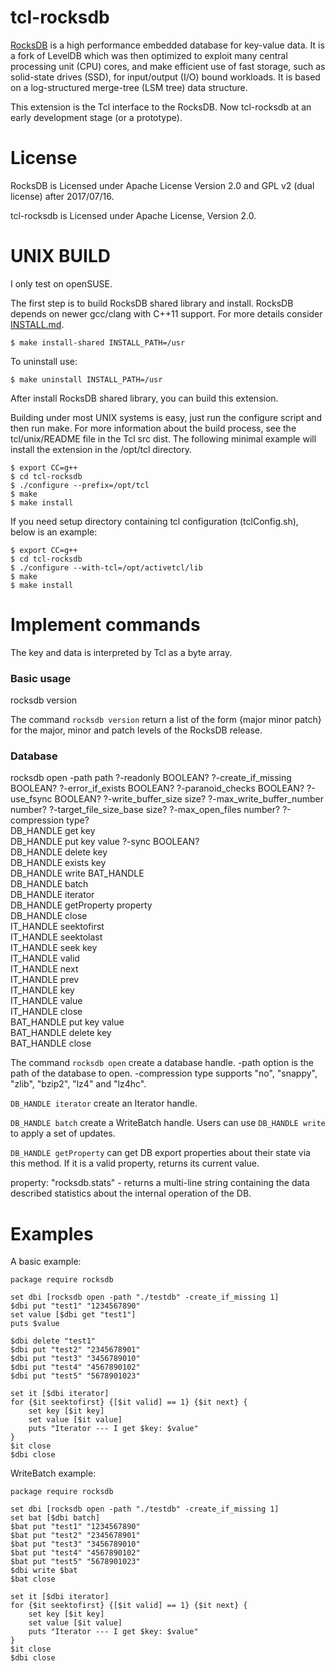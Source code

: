 tcl-rocksdb
=====

[RocksDB](http://rocksdb.org/) is a high performance embedded database
for key-value data. It is a fork of LevelDB which was then optimized to
exploit many central processing unit (CPU) cores, and make efficient use
of fast storage, such as solid-state drives (SSD), for input/output (I/O)
bound workloads. It is based on a log-structured merge-tree (LSM tree)
data structure.

This extension is the Tcl interface to the RocksDB.
Now tcl-rocksdb at an early development stage (or a prototype).


License
=====

RocksDB is Licensed under Apache License Version 2.0 and GPL v2 (dual license)
after 2017/07/16.

tcl-rocksdb is Licensed under Apache License, Version 2.0.


UNIX BUILD
=====

I only test on openSUSE.

The first step is to build RocksDB shared library and install.
RocksDB depends on newer gcc/clang with C++11 support.
For more details consider
[INSTALL.md](https://github.com/facebook/rocksdb/blob/master/INSTALL.md).

    $ make install-shared INSTALL_PATH=/usr

To uninstall use:

    $ make uninstall INSTALL_PATH=/usr

After install RocksDB shared library, you can build this extension.

Building under most UNIX systems is easy, just run the configure script
and then run make. For more information about the build process, see
the tcl/unix/README file in the Tcl src dist. The following minimal
example will install the extension in the /opt/tcl directory.

    $ export CC=g++
    $ cd tcl-rocksdb
    $ ./configure --prefix=/opt/tcl
    $ make
    $ make install
	
If you need setup directory containing tcl configuration (tclConfig.sh),
below is an example:

    $ export CC=g++
    $ cd tcl-rocksdb
    $ ./configure --with-tcl=/opt/activetcl/lib
    $ make
    $ make install


Implement commands
=====

The key and data is interpreted by Tcl as a byte array.

### Basic usage
rocksdb version

The command `rocksdb version` return a list of the form {major minor patch} 
for the major, minor and patch levels of the RocksDB release.

### Database
rocksdb open -path path ?-readonly BOOLEAN? ?-create_if_missing BOOLEAN? 
 ?-error_if_exists BOOLEAN? ?-paranoid_checks BOOLEAN? 
 ?-use_fsync BOOLEAN? ?-write_buffer_size size? 
 ?-max_write_buffer_number number? ?-target_file_size_base size? 
 ?-max_open_files number? ?-compression type?   
DB_HANDLE get key  
DB_HANDLE put key value ?-sync BOOLEAN?  
DB_HANDLE delete key  
DB_HANDLE exists key  
DB_HANDLE write BAT_HANDLE  
DB_HANDLE batch  
DB_HANDLE iterator  
DB_HANDLE getProperty property  
DB_HANDLE close  
IT_HANDLE seektofirst  
IT_HANDLE seektolast  
IT_HANDLE seek key  
IT_HANDLE valid  
IT_HANDLE next  
IT_HANDLE prev  
IT_HANDLE key  
IT_HANDLE value  
IT_HANDLE close  
BAT_HANDLE put key value  
BAT_HANDLE delete key  
BAT_HANDLE close  

The command `rocksdb open` create a database handle. -path option is the path 
of the database to open.
-compression type supports "no", "snappy", "zlib", "bzip2", "lz4" and "lz4hc".

`DB_HANDLE iterator` create an Iterator handle.

`DB_HANDLE batch` create a WriteBatch handle. Users can use `DB_HANDLE write`
to apply a set of updates.

`DB_HANDLE getProperty` can get DB export properties about their state via
this method.  If it is a valid property, returns its current value.

property: "rocksdb.stats" - returns a multi-line string containing the data
described statistics about the internal operation of the DB.


Examples
=====

A basic example:

    package require rocksdb

    set dbi [rocksdb open -path "./testdb" -create_if_missing 1]
    $dbi put "test1" "1234567890"
    set value [$dbi get "test1"]
    puts $value

    $dbi delete "test1"
    $dbi put "test2" "2345678901"
    $dbi put "test3" "3456789010"
    $dbi put "test4" "4567890102"
    $dbi put "test5" "5678901023"

    set it [$dbi iterator]
    for {$it seektofirst} {[$it valid] == 1} {$it next} {
        set key [$it key]
        set value [$it value]
        puts "Iterator --- I get $key: $value"
    }
    $it close
    $dbi close

WriteBatch example:

    package require rocksdb

    set dbi [rocksdb open -path "./testdb" -create_if_missing 1]
    set bat [$dbi batch]
    $bat put "test1" "1234567890"
    $bat put "test2" "2345678901"
    $bat put "test3" "3456789010"
    $bat put "test4" "4567890102"
    $bat put "test5" "5678901023"
    $dbi write $bat
    $bat close

    set it [$dbi iterator]
    for {$it seektofirst} {[$it valid] == 1} {$it next} {
        set key [$it key]
        set value [$it value]
        puts "Iterator --- I get $key: $value"
    }
    $it close
    $dbi close


